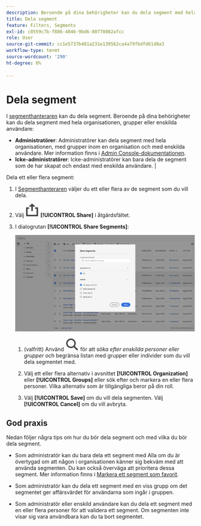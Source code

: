```yaml
---
description: Beroende på dina behörigheter kan du dela segment med hela organisationen, grupper eller enskilda användare.
title: Dela segment
feature: Filters, Segments
exl-id: c8559c7b-f886-4046-9bd6-80778882afcc
role: User
source-git-commit: cc1e5737b481a231e139562ca4a79fbdfd61d8a3
workflow-type: tm+mt
source-wordcount: '290'
ht-degree: 0%

---
```


# Dela segment

I [segmenthanteraren](manage-filters.md) kan du dela segment. Beroende på dina behörigheter kan du dela segment med hela organisationen, grupper eller enskilda användare:

* **Administratörer**: Administratörer kan dela segment med hela organisationen, med grupper inom en organisation och med enskilda användare. Mer information finns i [Admin Console-dokumentationen](https://helpx.adobe.com/enterprise/using/manage-products.html).
* **Icke-administratörer**: Icke-administratörer kan bara dela de segment som de har skapat och endast med enskilda användare. |

Dela ett eller flera segment:

1. I [Segmenthanteraren](manage-filters.md) väljer du ett eller flera av de segment som du vill dela.
1. Välj ![Dela](/help/assets/icons/ShareAlt.svg) **[!UICONTROL Share]** i åtgärdsfältet.
1. I dialogrutan **[!UICONTROL Share Segments]**:

   ![Dialogrutan Dela segment](assets/share-filter-dialog.png)

   1. (valfritt) Använd ![Sök](/help/assets/icons/Search.svg) för att *söka efter enskilda personer eller grupper* och begränsa listan med grupper eller individer som du vill dela segmentet med.

   1. Välj ett eller flera alternativ i avsnittet **[!UICONTROL Organization]** eller **[!UICONTROL Groups]** eller sök efter och markera en eller flera personer. Vilka alternativ som är tillgängliga beror på din roll.

   1. Välj **[!UICONTROL Save]** om du vill dela segmenten. Välj **[!UICONTROL Cancel]** om du vill avbryta.

## God praxis

Nedan följer några tips om hur du bör dela segment och med vilka du bör dela segment.

* Som administratör kan du bara dela ett segment med Alla om du är övertygad om att någon i organisationen känner sig bekväm med att använda segmenten. Du kan också överväga att prioritera dessa segment. Mer information finns i [Markera ett segment som favorit](filters-favorite.md).

* Som administratör kan du dela ett segment med en viss grupp om det segmentet ger affärsvärdet för användarna som ingår i gruppen.

* Som administratör eller enskild användare kan du dela ett segment med en eller flera personer för att validera ett segment. Om segmenten inte visar sig vara användbara kan du ta bort segmentet.
